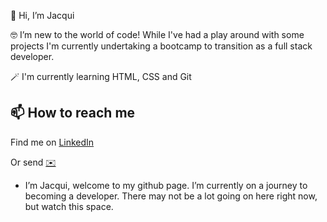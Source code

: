 👋 Hi, I’m Jacqui

🤓 I’m new to the world of code! While I've had a play around with some projects I'm currently undertaking a bootcamp to transition as a full stack developer.

🪄 I'm currently learning HTML, CSS and Git


📫 How to reach me
------

Find me on [LinkedIn](https://www.linkedin.com/in/jacqui-cope/)

Or send [✉️](mailto:jt.cope1@gmail.com)

<!---
jacode77/jacode77 is a ✨ special ✨ repository because its `README.md` (this file) appears on your GitHub profile.
You can click the Preview link to take a look at your changes.
--->

- I’m Jacqui, welcome to my github page. I’m currently on a journey to becoming a developer. There may not be a lot going on here right now, but watch this space.
